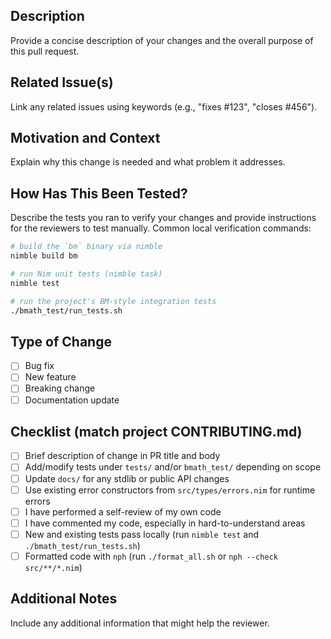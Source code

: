 ## Description

Provide a concise description of your changes and the overall purpose of this pull request.

## Related Issue(s)

Link any related issues using keywords (e.g., "fixes #123", "closes #456").

## Motivation and Context

Explain why this change is needed and what problem it addresses.

## How Has This Been Tested?

Describe the tests you ran to verify your changes and provide instructions for the reviewers to test manually. Common local verification commands:

```bash
# build the `bm` binary via nimble
nimble build bm

# run Nim unit tests (nimble task)
nimble test

# run the project's BM-style integration tests
./bmath_test/run_tests.sh
```

## Type of Change

- [ ] Bug fix
- [ ] New feature
- [ ] Breaking change
- [ ] Documentation update

## Checklist (match project CONTRIBUTING.md)

- [ ] Brief description of change in PR title and body
- [ ] Add/modify tests under `tests/` and/or `bmath_test/` depending on scope
- [ ] Update `docs/` for any stdlib or public API changes
- [ ] Use existing error constructors from `src/types/errors.nim` for runtime errors
- [ ] I have performed a self-review of my own code
- [ ] I have commented my code, especially in hard-to-understand areas
- [ ] New and existing tests pass locally (run `nimble test` and `./bmath_test/run_tests.sh`)
- [ ] Formatted code with `nph` (run `./format_all.sh` or `nph --check src/**/*.nim`)

## Additional Notes

Include any additional information that might help the reviewer.
